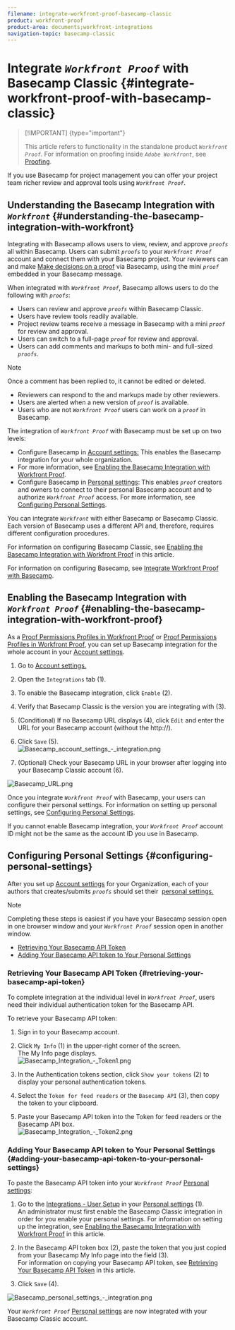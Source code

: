 ```yaml
---
filename: integrate-workfront-proof-basecamp-classic
product: workfront-proof
product-area: documents;workfront-integrations
navigation-topic: basecamp-classic
---
```




# Integrate *`Workfront Proof`* with Basecamp Classic {#integrate-workfront-proof-with-basecamp-classic}



>[!IMPORTANT] {type="important"}
>
>This article refers to functionality in the standalone product *`Workfront Proof`*. For information on proofing inside *`Adobe Workfront`*, see [Proofing](_proofing.md).


If you use Basecamp for project management you can offer your project team richer review and approval tools using *`Workfront Proof`*.


## Understanding the Basecamp Integration with *`Workfront`* {#understanding-the-basecamp-integration-with-workfront}

Integrating with Basecamp allows users to view, review, and approve *`proofs`* all within Basecamp. Users can submit *`proofs`* to your *`Workfront Proof`* account and connect them with your Basecamp project. Your reviewers can  and make [Make decisions on a proof](make-decisions-on-proof.md) via Basecamp, using the mini *`proof`* embedded in your Basecamp message.


When integrated with *`Workfront Proof`*, Basecamp allows users to do the following with *`proofs`*:



* Users can review and approve *`proofs`* within Basecamp Classic.
* Users have review tools readily available.
* Project review teams receive a message in Basecamp with a mini *`proof`* for review and approval.
* Users can switch to a full-page *`proof`* for review and approval.
*  Users can add comments and markups to both mini- and full-sized *`proofs`*.


  >[!NOTE]
  >
  >Once a comment has been replied to, it cannot be edited or deleted.



* Reviewers can respond to the and markups made by other reviewers.
* Users are alerted when a new version of *`proof`* is available.
* Users who are not *`Workfront Proof`* users can work on a *`proof`* in Basecamp.



The integration of *`Workfront Proof`* with Basecamp must be set up on two levels:



*  Configure Basecamp in [Account settings:](https://support.workfront.com/hc/en-us/sections/115000912147-Account-settings)&nbsp;This enables the Basecamp integration for your whole organization. 
* For more information, see [Enabling the Basecamp Integration with Workfront Proof](#enabling-the-basecamp-integration-with-workfront-proof).
* Configure Basecamp in [Personal settings](https://support.workfront.com/hc/en-us/sections/115000921168-Personal-settings): This enables *`proof`* creators and owners to connect to their personal Basecamp account and to authorize *`Workfront Proof`* access. For more information, see [Configuring Personal Settings](#configuring-personal-settings).



You can integrate *`Workfront`* with either Basecamp or Basecamp Classic. Each version of Basecamp uses a different API and, therefore, requires different configuration procedures.


For information on configuring Basecamp Classic, see [Enabling the Basecamp Integration with Workfront Proof](#enabling-the-basecamp-integration-with-workfront-proof) in this article.


For information on configuring Basecamp, see [Integrate Workfront Proof with Basecamp](integrate-workfront-proof-with-basecamp.md).


## Enabling the Basecamp Integration with *`Workfront Proof`* {#enabling-the-basecamp-integration-with-workfront-proof}

As a [Proof Permissions Profiles in Workfront Proof](proof-perm-profiles-in-wp.md) or [Proof Permissions Profiles in Workfront Proof](proof-perm-profiles-in-wp.md), you can set up Basecamp integration for the whole account in your [Account settings](https://support.workfront.com/hc/en-us/sections/115000912147-Account-settings).



1. Go to [Account settings.](https://support.workfront.com/hc/en-us/sections/115000912147-Account-settings)
1. Open the `Integrations` tab (1).
1. To enable the Basecamp integration, click `Enable` (2).
1. Verify that Basecamp Classic is the version you are integrating with (3).
1. (Conditional) If no Basecamp URL displays (4), click `Edit` and enter the URL for your Basecamp account (without the http://).
1. Click `Save` (5).  
   ![Basecamp_account_settings_-_integration.png](assets/basecamp-account-settings---integration-350x192.png)


1.  (Optional) Check your Basecamp URL in your browser after logging into your Basecamp Classic account (6).


   ![Basecamp_URL.png](assets/basecamp-url-350x75.png)




   Once you integrate *`Workfront Proof`* with Basecamp, your users can configure their personal settings. For information on setting up personal settings, see [Configuring Personal Settings](#configuring-personal-settings).


   If you cannot enable Basecamp integration, your *`Workfront Proof`* account ID might not be the same as the account ID you use in Basecamp.





## Configuring Personal Settings {#configuring-personal-settings}

After you set up [Account settings](https://support.workfront.com/hc/en-us/sections/115000912147-Account-settings) for your Organization, each of your authors that creates/submits *`proofs`* should set their&nbsp; [personal settings.](https://support.workfront.com/hc/en-us/sections/115000921168-Personal-settings)


>[!NOTE]
>
>Completing these steps is easiest if you have your Basecamp session open in one browser window and your *`Workfront Proof`* session open in another window.





* [Retrieving Your Basecamp API Token](#retrieving-your-basecamp-api-token) 
* [Adding Your Basecamp API token to Your Personal Settings](#adding-your-basecamp-api-token-to-your-personal-settings) 




### Retrieving Your Basecamp API Token {#retrieving-your-basecamp-api-token}

To complete integration at the individual level in *`Workfront Proof`*, users need their individual authentication token for the Basecamp API.


To retrieve your Basecamp API token:



1. Sign in to your Basecamp account.
1. Click `My Info` (1) in the upper-right corner of the screen.  
   The My Info page displays.  
   ![Basecamp_Integration_-_Token1.png](assets/basecamp-integration---token1-350x334.png)


1. In the Authentication tokens section, click `Show your tokens` (2) to display your personal authentication tokens.
1. Select the `Token for feed readers` or the `Basecamp API` (3), then copy the token to your clipboard.

1. Paste your Basecamp API token into the Token for feed readers or the Basecamp API box.  
   ![Basecamp_Integration_-_Token2.png](assets/basecamp-integration---token2-350x178.png)






### Adding Your Basecamp API token to Your Personal Settings&nbsp; {#adding-your-basecamp-api-token-to-your-personal-settings}

To paste the Basecamp API token into your *`Workfront Proof`* [Personal settings](https://support.workfront.com/hc/en-us/sections/115000921168-Personal-settings):



1. Go to the [Integrations - User Setup](integrations-user-setup.md) in your [Personal settings](https://support.workfront.com/hc/en-us/sections/115000921168-Personal-settings)&nbsp;(1).  
   An administrator must first enable&nbsp;the Basecamp Classic integration in order for you enable your personal settings. For information on setting up the integration, see [Enabling the Basecamp Integration with Workfront Proof](#enabling-the-basecamp-integration-with-workfront-proof) in this article.

1. In the Basecamp API token box (2), paste the token that you just copied from your Basecamp My Info page into the field (3).  
   For information on copying your Basecamp API token, see [Retrieving Your Basecamp API Token](#retrieving-your-basecamp-api-token) in this article.

1. Click `Save` (4).


![Basecamp_personal_settings_-_integration.png](assets/basecamp-personal-settings---integration-350x250.png)




Your *`Workfront Proof`* [Personal settings](https://support.workfront.com/hc/en-us/sections/115000921168-Personal-settings) are now integrated with your Basecamp Classic account.
